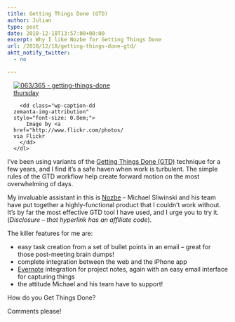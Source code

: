 ```yaml
---
title: Getting Things Done (GTD)
author: Julian
type: post
date: 2010-12-18T13:57:00+00:00
excerpt: Why I like Nozbe for Getting Things Done
url: /2010/12/18/getting-things-done-gtd/
aktt_notify_twitter:
  - no

---
```

<div class="zemanta-img" style="margin: 1em; display: block;">
  <div>
    <dl class="wp-caption alignright" style="width: 250px;">
      <dt class="wp-caption-dt">
        <a href="http://www.flickr.com/photos/79538062@N00/4407962892"><img title="063/365 - getting-things-done thursday" src="http://farm5.static.flickr.com/4007/4407962892_9e7693ef1f_m.jpg" alt="063/365 - getting-things-done thursday" /></a>
      </dt>
      
      <dd class="wp-caption-dd zemanta-img-attribution" style="font-size: 0.8em;">
        Image by <a href="http://www.flickr.com/photos/79538062@N00/4407962892">jypsygen</a> via Flickr
      </dd>
    </dl>
  </div>
</div>

I’ve been using variants of the [Getting Things Done (GTD)][1] technique for a few years, and I find it’s a safe haven when work is turbulent. The simple rules of the GTD workflow help create forward motion on the most overwhelming of days.

My invaluable assistant in this is [Nozbe][2] &#8211; Michael Sliwinski and his team have put together a highly-functional product that I couldn’t work without. It’s by far the most effective GTD tool I have used, and I urge you to try it. (_Disclosure – that hyperlink has an affiliate code_).

The killer features for me are:

  * easy task creation from a set of bullet points in an email – great for those post-meeting brain dumps!
  * complete integration between the web and the iPhone app
  * [Evernote][3] integration for project notes, again with an easy email interface for capturing things
  * the attitude Michael and his team have to support!

How do you Get Things Done?

Comments please!

<div class="zemanta-pixie" style="margin-top: 10px; height: 15px;">
  <img class="zemanta-pixie-img" style="border: none; float: right;" src="http://img.zemanta.com/pixy.gif?x-id=6bdc015a-712c-4017-b3f2-7887eb768886" alt="" /><span class="zem-script more-info pretty-attribution"></span>
</div>

 [1]: http://en.wikipedia.org/wiki/Getting_Things_Done
 [2]: http://www.nozbe.com/a-53437730
 [3]: http://www.evernote.com